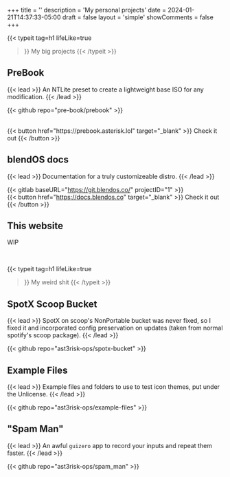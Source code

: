 +++
title = ''
description = 'My personal projects'
date = 2024-01-21T14:37:33-05:00
draft = false
layout = 'simple'
showComments = false
+++

{{< typeit
  tag=h1
  lifeLike=true
>}}
My big projects
{{< /typeit >}}

## PreBook

{{< lead >}}
An NTLite preset to create a lightweight base ISO for any modification.
{{< /lead >}}


{{< github repo="pre-book/prebook" >}}

<br>
{{< button href="https://prebook.asterisk.lol" target="_blank" >}}
 Check it out
{{< /button >}}

## blendOS docs

{{< lead >}}
Documentation for a truly customizeable distro.
{{< /lead >}}

{{< gitlab baseURL="https://git.blendos.co/" projectID="1" >}}
<br>
{{< button href="https://docs.blendos.co" target="_blank" >}}
 Check it out
{{< /button >}}

## This website

WIP

<br>

{{< typeit
  tag=h1
  lifeLike=true
>}}
My weird shit
{{< /typeit >}}

## SpotX Scoop Bucket

{{< lead >}}
SpotX on scoop's NonPortable bucket was never fixed, so I fixed it and incorporated config preservation on updates (taken from normal spotify's scoop package).
{{< /lead >}}

{{< github repo="ast3risk-ops/spotx-bucket" >}}

## Example Files

{{< lead >}}
Example files and folders to use to test icon themes, put under the Unlicense.
{{< /lead >}}

{{< github repo="ast3risk-ops/example-files" >}}

## "Spam Man"

{{< lead >}}
An awful `guizero` app to record your inputs and repeat them faster.
{{< /lead >}}

{{< github repo="ast3risk-ops/spam_man" >}}

